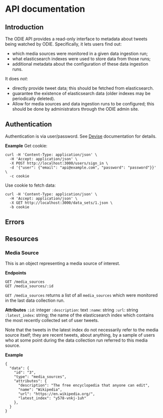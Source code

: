 # API documentation

## Introduction

The ODIE API provides a read-only interface to metadata about tweets being watched by ODIE. Specifically, it lets users find out:
* which media sources were monitored in a given data ingestion run;
* what elasticsearch indexes were used to store data from those runs;
* additional metadata about the configuration of these data ingestion runs.

It does *not*:
* directly provide tweet data; this should be fetched from elasticsearch.
* guarantee the existence of elasticsearch data (older indexes may be periodically deleted).
* Allow for media sources and data ingestion runs to be configured; this should be done by administrators through the ODIE admin site.

## Authentication

Authentication is via user/password. See [Devise](https://github.com/plataformatec/devise) documentation for details.

**Example**
Get cookie:
```
curl -H 'Content-Type: application/json' \
  -H 'Accept: application/json' \
  -X POST http://localhost:3000/users/sign_in \
  -d '{"user": {"email": "api@example.com", "password": "password"}}' \
  -c cookie
```

Use cookie to fetch data:
```
curl -H 'Content-Type: application/json' \
  -H 'Accept: application/json' \
  -X GET http://localhost:3000/data_sets/1.json \
  -b cookie
```

## Errors

## Resources

### Media Source
This is an object representing a media source of interest.

**Endpoints**
```
GET /media_sources
GET /media_sources/:id
```

`GET /media_sources` returns a list of all `media_sources` which were monitored in the last data collection run.

**Attributes**
`:id`: integer
`:description`: text
`:name`: string
`:url`: string
`:latest_index`: string; the name of the elasticsearch index which contains the most recently collected set of user tweets.

Note that the tweets in the latest index do not necessarily refer to the media source itself; they are recent tweets, about anything, by a sample of users who at some point during the data collection run referred to this media source.

**Example**
```
{
  "data": {
    "id": "3",
    "type": "media_sources",
    "attributes": {
      "description": "The free encyclopedia that anyone can edit",
      "name": "Wikipedia",
      "url": "https://en.wikipedia.org/",
      "latest_index": "y578-vnkj-1uh"
    },
  }
}
```
